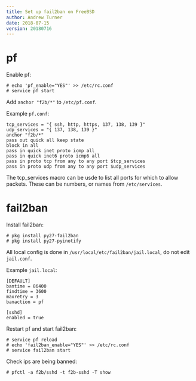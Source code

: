 ```yaml
---
title: Set up fail2ban on FreeBSD
author: Andrew Turner
date: 2018-07-15
version: 20180716
---
```


# pf

Enable pf:

    # echo 'pf_enable="YES"' >> /etc/rc.conf
    # service pf start

Add `anchor "f2b/*"` to `/etc/pf.conf`.

Example `pf.conf`: 

    tcp_services = "{ ssh, http, https, 137, 138, 139 }"
    udp_services = "{ 137, 138, 139 }"
    anchor "f2b/*"
    pass out quick all keep state
    block in all
    pass in quick inet proto icmp all
    pass in quick inet6 proto icmp6 all
    pass in proto tcp from any to any port $tcp_services
    pass in proto udp from any to any port $udp_services

The tcp_services macro can be usde to list all ports for which to allow packets.
These can be numbers, or names from `/etc/services`.


# fail2ban

Install fail2ban:

    # pkg install py27-fail2ban
    # pkg install py27-pyinotify

All local config is done in `/usr/local/etc/fail2ban/jail.local`, do not edit `jail.conf`.

Example `jail.local`:

    [DEFAULT]
    bantime = 86400
    findtime = 3600
    maxretry = 3
    banaction = pf
    
    [sshd]
    enabled = true

Restart pf and start fail2ban:

    # service pf reload
    # echo 'fail2ban_enable="YES"' >> /etc/rc.conf
    # service fail2ban start

Check ips are being banned:

    # pfctl -a f2b/sshd -t f2b-sshd -T show

